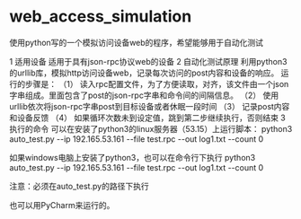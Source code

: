 # web_access_simulation
使用python写的一个模拟访问设备web的程序，希望能够用于自动化测试

1 适用设备
	适用于具有json-rpc协议web的设备
2 自动化测试原理
利用python3的urllib库，模拟http访问设备web，记录每次访问的post内容和设备的响应。
运行的步骤是：
（1）	读入rpc配置文件，为了方便读取，对齐，该文件由一个json字串组成。里面包含了post的json-rpc字串和命令间的间隔信息。
（2）	使用urllib依次将json-rpc字串post到目标设备或者休眠一段时间
（3）	记录post内容和设备反馈
（4）	如果循环次数未到设定值，跳到第二步继续执行，否则结束
3 执行的命令
可以在安装了python3的linux服务器（53.15）上运行脚本：
python3 auto_test.py --ip 192.165.53.161 --file test.rpc --out log1.txt --count 0

如果windows电脑上安装了python3，也可以在命令行下执行
python3 auto_test.py --ip 192.165.53.161 --file test.rpc --out log1.txt --count 0

注意：必须在auto_test.py的路径下执行

也可以用PyCharm来运行的。

